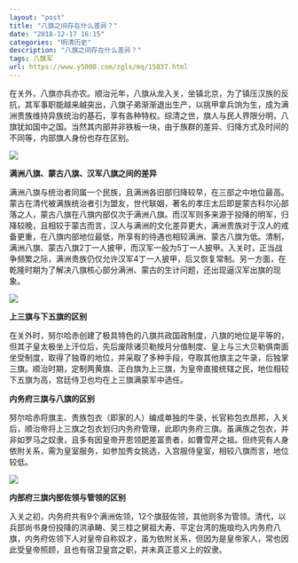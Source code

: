 ```yaml
---
layout: "post"
title: "八旗之间存在什么差异？"
date: "2018-12-17 16:15"
categories: "明清历史"
description: "八旗之间存在什么差异？"
tags: 八旗军
url: https://www.y5000.com/zgls/mq/15837.html
---
```






在关外，八旗亦兵亦农。顺治元年，八旗从龙入关，坐镇北京，为了镇压汉族的反抗，其军事职能越来越突出，八旗子弟渐渐退出生产，以挑甲拿兵饷为生，成为满洲贵族维持异族统治的基石，享有各种特权。综清之世，旗人与民人界限分明，八旗犹如国中之国。当然其内部并非铁板一块，由于族群的差异、归降方式及时间的不同等，内部旗人身份也存在区别。

![](https://img.y5000.com/uploads/allimg/170303/09423T001-0.jpg)

**满洲八旗、蒙古八旗、汉军八旗之间的差异**

满洲八旗与统治者同属一个民族，且满洲各旧部归降较早，在三部之中地位最高。蒙古在清代被满族统治者引为盟友，世代联姻，著名的孝庄太后即是蒙古科尔沁部落之人，蒙古八旗在八旗内部仅次于满洲八旗。而汉军则多来源于投降的明军，归降较晚，且相较于蒙古而言，汉人与满洲的文化差异更大，满洲贵族对于汉人的戒备更重，在八旗内部地位最低，所享有的待遇也相较满洲、蒙古八旗为低。清制，满洲八旗、蒙古八旗2丁一人披甲，而汉军一般为5丁一人披甲。入关时，正当战争频繁之际，满洲贵族仍仅允许汉军4丁一人披甲，后又恢复常制。另一方面，在乾隆时期为了解决八旗核心部分满洲、蒙古的生计问题，还出现逼汉军出旗的现象。

![](https://img.y5000.com/uploads/allimg/170303/09423T5F-1.jpg)

**上三旗与下五旗的区别**

在关外时，努尔哈赤创建了极具特色的八旗共政国政制度，八旗的地位是平等的，但其子皇太极坐上汗位后，先后废除诸贝勒按月分值制度、皇上与三大贝勒俱南面坐受制度，取得了独尊的地位，并采取了多种手段，夺取其他旗主之牛录，后独掌三旗。顺治时期，定制两黄旗、正白旗为上三旗，为皇帝直接统辖之民，地位相较下五旗为高，宫廷侍卫也均在上三旗满蒙军中选任。

**内务府三旗与八旗的区别**

努尔哈赤将旗主、贵族包衣（即家的人）编成单独的牛录，长官称包衣昂邦，入关后，顺治帝将上三旗之包衣划归内务府管理，此即内务府三旗。虽满族之包衣，并非如罗马之奴隶，且多有因皇帝开恩领肥差富贵者，如曹雪芹之祖。但终究有人身依附关系，需为皇室服务，如参加秀女挑选，入宫服侍皇室，相较八旗而言，地位较低。

![](https://img.y5000.com/uploads/allimg/170303/09423SO9-2.jpg)

**内部府三旗内部佐领与管领的区别**

入关之初，内务府共有9个满洲佐领，12个旗鼓佐领，其他则多为管领。清代，以兵部尚书身份投降的洪承畴、吴三桂之舅祖大寿、平定台湾的施琅均入内务府八旗，内务府佐领下人对皇帝自称奴才，虽为依附关系，但因为是皇帝家人，常也因此受皇帝照顾，且也有宿卫皇宫之职，并未真正意义上的奴隶。
